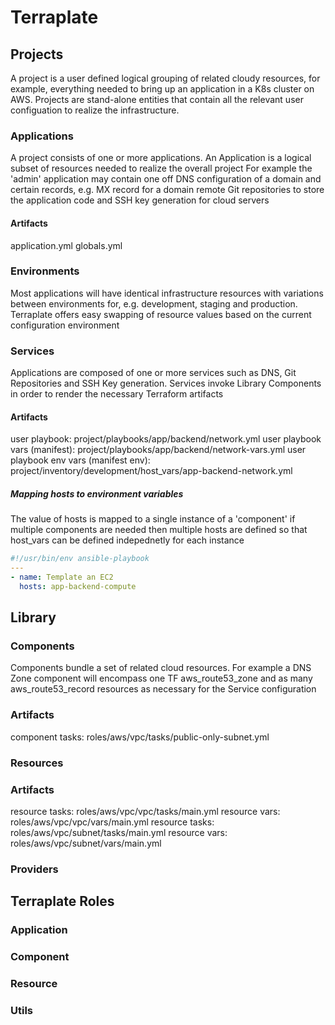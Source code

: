 # Terraplate

## Projects

A project is a user defined logical grouping of related cloudy resources, for example, everything needed to bring up an application in a K8s cluster on AWS.
Projects are stand-alone entities that contain all the relevant user configuation to realize the infrastructure.

### Applications

A project consists of one or more applications. An Application is a logical subset of resources needed to realize the overall project
For example the 'admin' application may contain one off DNS configuration of a domain and certain records, e.g. MX record for a domain
remote Git repositories to store the application code and SSH key generation for cloud servers

#### Artifacts

application.yml
globals.yml


### Environments

Most applications will have identical infrastructure resources with variations between environments for, e.g. development, staging and production.
Terraplate offers easy swapping of resource values based on the current configuration environment

### Services

Applications are composed of one or more services such as DNS, Git Repositories and SSH Key generation.
Services invoke Library Components in order to render the necessary Terraform artifacts

#### Artifacts

user playbook: project/playbooks/app/backend/network.yml
user playbook vars (manifest): project/playbooks/app/backend/network-vars.yml
user playbook env vars (manifest env): project/inventory/development/host_vars/app-backend-network.yml

##### Mapping hosts to environment variables

The value of hosts is mapped to a single instance of a 'component'
 if multiple components are needed then multiple hosts are defined
 so that host_vars can be defined indepednetly for each instance

```yaml
#!/usr/bin/env ansible-playbook
---
- name: Template an EC2
  hosts: app-backend-compute
```

## Library

### Components

Components bundle a set of related cloud resources. For example a DNS Zone component will encompass one TF aws_route53_zone and 
as many aws_route53_record resources as necessary for the Service configuration

### Artifacts

component tasks: roles/aws/vpc/tasks/public-only-subnet.yml


### Resources

### Artifacts

resource tasks: roles/aws/vpc/vpc/tasks/main.yml
resource vars: roles/aws/vpc/vpc/vars/main.yml
resource tasks: roles/aws/vpc/subnet/tasks/main.yml
resource vars: roles/aws/vpc/subnet/vars/main.yml


### Providers


## Terraplate Roles

### Application

### Component

### Resource

### Utils
